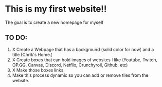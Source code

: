 # This is my first website!!
The goal is to create a new homepage for myself

## TO DO:
1. X Create a Webpage that has a background (solid color for now) and a title (Chrik's Home.)
2. X Create boxes that can hold images of websites I like (Youtube, Twitch, OP.GG, Canvas, Discord, Netflix, Crunchyroll, Github, etc)
3. X Make those boxes links.
4. Make this process dynamic so you can add or remove tiles from the website.
